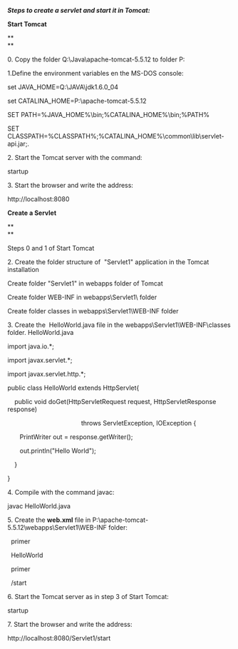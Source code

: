 ***Steps to create a servlet and start it in Tomcat:***

**Start Tomcat**

**\
**

0\. Copy the folder Q:\Java\apache-tomcat-5.5.12 to folder P:

1.Define the environment variables en the MS-DOS console:

set JAVA_HOME=Q:\JAVA\jdk1.6.0_04

set CATALINA_HOME=P:\apache-tomcat-5.5.12

SET PATH=%JAVA_HOME%\bin;%CATALINA_HOME%\bin;%PATH%

SET CLASSPATH=%CLASSPATH%;%CATALINA_HOME%\common\lib\servlet-api.jar;.

2\. Start the Tomcat server with the command:

startup

3\. Start the browser and write the address:

http://localhost:8080

**Create a Servlet**

**\
**

Steps 0 and 1 of Start Tomcat

2\. Create the folder structure of  "Servlet1" application in the Tomcat installation

Create folder "Servlet1" in webapps folder of Tomcat

Create folder WEB-INF in webapps\Servlet1\ folder

Create folder classes in webapps\Servlet1\WEB-INF folder

3\. Create the  HelloWorld.java file in the webapps\Servlet1\WEB-INF\classes folder. HelloWorld.java

import java.io.*;

import javax.servlet.*;

import javax.servlet.http.*;

public class HelloWorld extends HttpServlet{

    public void doGet(HttpServletRequest request, HttpServletResponse response)

                                          throws ServletException, IOException {

       PrintWriter out = response.getWriter();

       out.println("Hello World");

    }

}

4\. Compile with the command javac:

javac HelloWorld.java

5\. Create the **web.xml** file in P:\apache-tomcat-5.5.12\webapps\Servlet1\WEB-INF folder:

<?xml version="1.0" encoding="ISO-8859-1"?>

<web-app>

<servlet>

  <servlet-name>primer</servlet-name>

  <servlet-class>HelloWorld</servlet-class>

</servlet>

<servlet-mapping>

  <servlet-name>primer</servlet-name>

  <url-pattern>/start</url-pattern>

</servlet-mapping>

</web-app>

6\. Start the Tomcat server as in step 3 of Start Tomcat:

startup

7\. Start the browser and write the address:

http://localhost:8080/Servlet1/start
